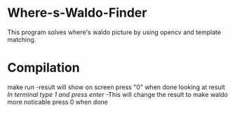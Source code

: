 # Where-s-Waldo-Finder
This program solves where's waldo picture by using opencv and  template matching.

# Compilation
make run
    -result will show on screen
press "0" when done looking at result
*In terminal type 1 and press enter*
    -This will change the result to make waldo more noticable
press 0 when done
